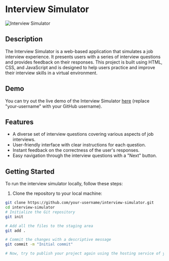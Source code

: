 # Interview Simulator

![Interview Simulator](screenshot.png)

## Description

The Interview Simulator is a web-based application that simulates a job interview experience. It presents users with a series of interview questions and provides feedback on their responses. This project is built using HTML, CSS, and JavaScript and is designed to help users practice and improve their interview skills in a virtual environment.

## Demo

You can try out the live demo of the Interview Simulator [here](https://your-username.github.io/interview-simulator) (replace "your-username" with your GitHub username).

## Features

- A diverse set of interview questions covering various aspects of job interviews.
- User-friendly interface with clear instructions for each question.
- Instant feedback on the correctness of the user's responses.
- Easy navigation through the interview questions with a "Next" button.

## Getting Started

To run the interview simulator locally, follow these steps:

1. Clone the repository to your local machine:

```bash
git clone https://github.com/your-username/interview-simulator.git
cd interview-simulator
# Initialize the Git repository
git init

# Add all the files to the staging area
git add .

# Commit the changes with a descriptive message
git commit -m "Initial commit"

# Now, try to publish your project again using the hosting service of your choice.
